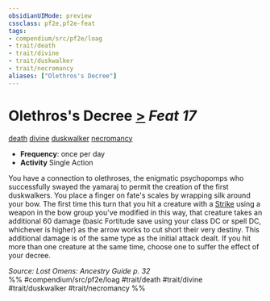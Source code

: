 ```yaml
---
obsidianUIMode: preview
cssclass: pf2e,pf2e-feat
tags:
- compendium/src/pf2e/loag
- trait/death
- trait/divine
- trait/duskwalker
- trait/necromancy
aliases: ["Olethros's Decree"]
---
```

# Olethros's Decree  [>](../../rules/core-rulebook/chapter-9-playing-the-game.md#Actions "Single Action") *Feat 17*  
[death](../../rules/traits/death.md)  [divine](../../rules/traits/divine.md)  [duskwalker](../../rules/traits/duskwalker-apg.md)  [necromancy](../../rules/traits/necromancy.md)  

- **Frequency**: once per day
- **Activity** Single Action

You have a connection to olethroses, the enigmatic psychopomps who successfully swayed the yamaraj to permit the creation of the first duskwalkers. You place a finger on fate's scales by wrapping silk around your bow. The first time this turn that you hit a creature with a [Strike](../../rules/actions/strike.md) using a weapon in the bow group you've modified in this way, that creature takes an additional 60 damage (basic Fortitude save using your class DC or spell DC, whichever is higher) as the arrow works to cut short their very destiny. This additional damage is of the same type as the initial attack dealt. If you hit more than one creature at the same time, choose one to suffer the effect of your decree.

*Source: Lost Omens: Ancestry Guide p. 32*  
%% #compendium/src/pf2e/loag #trait/death #trait/divine #trait/duskwalker #trait/necromancy %%